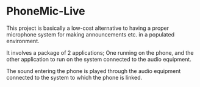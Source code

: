 # PhoneMic-Live
This project is basically a low-cost alternative to having a proper
microphone system for making announcements etc. in a populated
environment.

It involves a package of 2 applications; One running on the phone,
and the other application to run on the system connected to the
audio equipment.

The sound entering the phone is played through the audio
equipment connected to the system to which the phone is linked.
